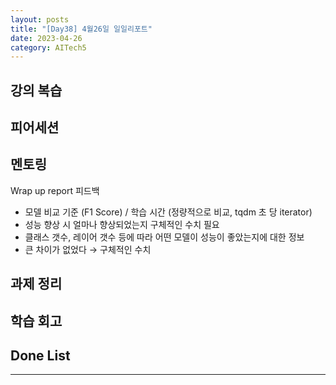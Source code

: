 ```yaml
---
layout: posts
title: "[Day38] 4월26일 일일리포트"
date: 2023-04-26
category: AITech5
---
```


## 강의 복습

## 피어세션

## 멘토링

Wrap up report 피드백

- 모델 비교 기준 (F1 Score) / 학습 시간 (정량적으로 비교, tqdm 초 당 iterator)
- 성능 향상 시 얼마나 향상되었는지 구체적인 수치 필요
- 클래스 갯수, 레이어 갯수 등에 따라 어떤 모델이 성능이 좋았는지에 대한 정보
- 큰 차이가 없었다 → 구체적인 수치

## 과제 정리

## 학습 회고

## Done List

---
